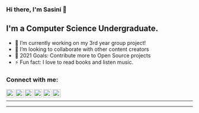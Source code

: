 ### Hi there, I'm Sasini 👋

## I'm a Computer Science Undergraduate.

- 🔭 I’m currently working on my 3rd year group project!
- 👯 I’m looking to collaborate with other content creators
- 🥅 2021 Goals: Contribute more to Open Source projects
- ⚡ Fun fact: I love to read books and listen music.

### Connect with me:

[<img align="left" alt="Sabesan | Facebook" width="22px" color="blue" src="https://cdn.jsdelivr.net/npm/simple-icons@3.4.0/icons/facebook.svg" />][facebook]
[<img align="left" alt="Sabesan | Twitter" width="22px" src="https://cdn.jsdelivr.net/npm/simple-icons@v3/icons/twitter.svg" />][twitter]
[<img align="left" alt="Sabesan | LinkedIn" width="22px" src="https://cdn.jsdelivr.net/npm/simple-icons@v3/icons/linkedin.svg" />][linkedin]
[<img align="left" alt="Sabesan | StackOverflow" width="22px" src="https://cdn.jsdelivr.net/npm/simple-icons@v3/icons/stackoverflow.svg" />][stackoverflow]
[<img align="left" alt="Sabesan | Dribbble" width="22px" src="https://cdn.jsdelivr.net/npm/simple-icons@v3/icons/dribbble.svg" />][dribbble]
[<img align="left" alt="Sabesan | Behance" width="22px" src="https://cdn.jsdelivr.net/npm/simple-icons@v3/icons/behance.svg" />][behance]

<br />

---


<!-- <a href="https://github.com/Sasini2020">
<img align="center" alt="Sasini's Github Stats" src="https://github-readme-stats.codestackr.vercel.app/api?username=Sasini2020&show_icons=true&hide_border=true&count_private=true&include_all_commits=true&theme=radical" /></a>
<a href="https://github.com/Sasini2020">
  <img align="center" src="https://github-readme-stats.anuraghazra1.vercel.app/api/top-langs/?username=Sasini2020&layout=compact&theme=radical" />
</a> -->

---

[twitter]: https://twitter.com/SasiniB
[facebook]: https://www.facebook.com/sasini.sandamali.1
[linkedin]: https://www.linkedin.com/in/sasini-sandamali-bab7611a7/
[stackoverflow]:https://stackoverflow.com/users/14886269/ms-sandamali-b-g-s-s
[dribbble]: https://dribbble.com/Sasini-Sandamali
[behance]: https://www.behance.net/mssandamalibgss/
